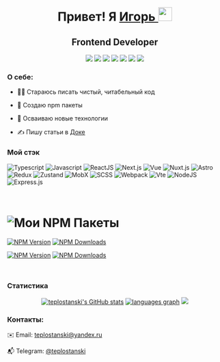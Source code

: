 <div  align="center">
  <h1>Привет! Я 
    <a href="https://github.com/teplostanski" target="_blank">
      Игорь
    </a> 
    <img src="https://github.com/blackcater/blackcater/raw/main/images/Hi.gif" height="32">
</h1>
  <h2>Frontend Developer</h2>

[<img src="https://img.shields.io/badge/-teplostanski@yandex.ru-0d1117?style=for-the-badge&logo=maildotru">](mailto:teplostanski@yandex.ru)
[<img src="https://img.shields.io/badge/-@teplostanski-0d1117?style=for-the-badge&logo=Telegram">](https://t.me/teplostanski)
[<img src="https://img.shields.io/badge/-stackoverflow.com-0d1117?style=for-the-badge&logo=Stackoverflow">](https://stackoverflow.com/users/21089931/teplostanski)
[<img src="https://img.shields.io/badge/-ru.stackoverflow.com-0d1117?style=for-the-badge&logo=Stackoverflow&logoColor=%231E5397">](https://ru.stackoverflow.com/users/539700/teplostanski)
[<img src="https://img.shields.io/badge/-codewars.com-0d1117?style=for-the-badge&logo=Codewars&logoColor=%23B1361E">](https://www.codewars.com/users/teplostanski) [<img src="https://www.codewars.com/users/teplostanski/badges/micro">](https://www.codewars.com/users/teplostanski)
[<img src="https://img.shields.io/badge/-doka.guide-0d1117?style=for-the-badge">](https://doka.guide/people/teplostanski/)
</div>

### О себе:
* 👨‍💻 Стараюсь писать чистый, читабельный код
  
* 💾 Создаю npm пакеты
  
* 🚀 Осваиваю новые технологии
  
* ✍️ Пишу статьи в [Доке](https://doka.guide/people/teplostanski/)
  

### Мой стэк

![Typescript](https://img.shields.io/badge/-Typescript-0d1117?style=for-the-badge&logo=Typescript)
![Javascript](https://img.shields.io/badge/-Javascript-0d1117?style=for-the-badge&logo=Javascript)
![ReactJS](https://img.shields.io/badge/-React-0d1117?style=for-the-badge&logo=React)
![Next.js](https://img.shields.io/badge/-Next.js-0d1117?style=for-the-badge&logo=Next.js)
![Vue](https://img.shields.io/badge/-Vue-0d1117?style=for-the-badge&logo=Vue.js)
![Nuxt.js](https://img.shields.io/badge/-Nuxt.js-0d1117?style=for-the-badge&logo=Nuxt.js)
![Astro](https://img.shields.io/badge/-Astrо-0d1117?style=for-the-badge&logo=Astro)
![Redux](https://img.shields.io/badge/-Redux-0d1117?style=for-the-badge&logo=Redux)
![Zustand](https://img.shields.io/badge/-Zustand-0d1117?style=for-the-badge&logo=Zustand)
![MobX](https://img.shields.io/badge/-MobX-0d1117?style=for-the-badge&logo=MobX)
![SCSS](https://img.shields.io/badge/-SCSS-0d1117?style=for-the-badge&logo=sass)
![Webpack](https://img.shields.io/badge/-Webpack-0d1117?style=for-the-badge&logo=Webpack)
![Vte](https://img.shields.io/badge/-Vite-0d1117?style=for-the-badge&logo=Vite)
![NodeJS](https://img.shields.io/badge/node.js-6DA55F?style=for-the-badge&logo=node.js&logoColor=white)
![Express.js](https://img.shields.io/badge/express.js-%23404d59.svg?style=for-the-badge&logo=express&logoColor=%2361DAFB)

<br>

# ![Мои NPM Пакеты](https://img.shields.io/badge/-мои%20npm%20пакеты-0d1117?style=for-the-badge&logo=npm)

[<img src="https://img.shields.io/npm/v/vite-plugin-pretty-module-classnames?style=for-the-badge&label=vite-plugin-pretty-module-classnames" alt="NPM Version">](https://www.npmjs.com/package/vite-plugin-pretty-module-classnames)
[<img src="https://img.shields.io/npm/d18m/vite-plugin-pretty-module-classnames?style=for-the-badge" alt="NPM Downloads">](https://www.npmjs.com/package/vite-plugin-pretty-module-classnames)

[<img src="https://img.shields.io/npm/v/nche?style=for-the-badge&label=nche" alt="NPM Version">](https://www.npmjs.com/package/nche)
[<img src="https://img.shields.io/npm/d18m/nche?style=for-the-badge" alt="NPM Downloads">](https://www.npmjs.com/package/nche)

<br>

### Статистика

<div align="center">
<a href="http://www.github.com/teplostanski"><img src="https://github-readme-stats.vercel.app/api?username=teplostanski&show_icons=true&hide=&count_private=true&title_color=0891b2&text_color=ffffff&icon_color=0891b2&bg_color=0d1117&hide_border=true&show_icons=true" alt="teplostanski's GitHub stats" /></a>
<a href="https://github.com/teplostanski" align="left"><img src="https://github-readme-stats.vercel.app/api/top-langs/?username=teplostanski&layout=compact&langs_count=6&title_color=0891b2&text_color=ffffff&icon_color=0891b2&bg_color=0d1117&hide_border=true&locale=ru&custom_title=Top%20%Languages" alt="languages graph" /></a>
<img src="https://github-readme-streak-stats.herokuapp.com/?user=teplostanski&stroke=0d1117&background=0d1117&ring=0891b2&fire=0891b2&currStreakNum=ffffff&currStreakLabel=0891b2&sideNums=ffffff&sideLabels=ffffff&dates=ffffff&hide_border=true&locale=ru" />
</div>

<!--
[![github activity graph](https://github-readme-activity-graph.vercel.app/graph?username=teplostanski&theme=github-compact&height=300&hide_title=true)](https://github.com/ashutosh00710/github-readme-activity-graph)

<img alt="Codewars" src="https://github.r2v.ch/codewars?user=teplostanski&name=true&top_languages=false&stroke=%230d1117">

<br>
-->

### Контакты:

✉️ Email: [teplostanski@yandex.ru](mailto:teplostanski@yandex.ru)

📬 Telegram: [@teplostanski](https://t.me/teplostanski)
